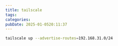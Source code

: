 ```yaml
---
title: tailscale
tags: 
categories: 
pubDate: 2025-01-0520:11:37
---
```




```bash
tailscale up --advertise-routes=192.168.31.0/24
```